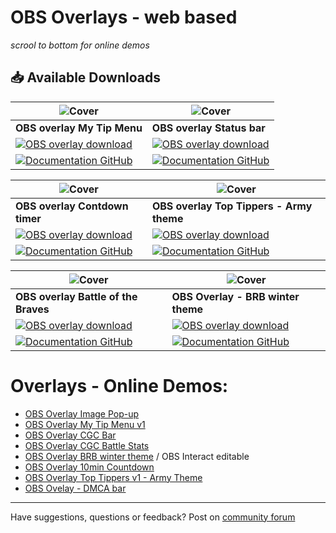# OBS Overlays - web based 

*scrool to bottom for online demos*
## :inbox_tray: Available Downloads



![Cover](https://raw.githubusercontent.com/cssmfc/obs/master/assets/obs_mytipmenu01_thumb.jpg) | ![Cover](https://raw.githubusercontent.com/cssmfc/obs/master/assets/obs_statusbar01_thumb.jpg)
------------ | -------------
**OBS overlay My Tip Menu** | **OBS overlay Status bar**
[![OBS overlay download](https://raw.githubusercontent.com/cssmfc/obs/master/assets/download_files.png)](https://github.com/cssmfc/obs/releases/tag/v1.0.MTM) | [![OBS overlay download](https://raw.githubusercontent.com/cssmfc/obs/master/assets/download_files.png)](https://github.com/cssmfc/obs/releases/tag/v1.0.Bar)
[![Documentation GitHub](https://raw.githubusercontent.com/cssmfc/obs/master/assets/github_docs.png)](https://github.com/cssmfc/obs/tree/master/obs_overlays/obs_my_tipmenu) | [![Documentation GitHub](https://raw.githubusercontent.com/cssmfc/obs/master/assets/github_docs.png)](https://github.com/cssmfc/obs/tree/master/obs_overlays/obs_overlay_bars)



![Cover](https://raw.githubusercontent.com/cssmfc/obs/master/assets/obs_timer01_thumb.jpg) | ![Cover](https://raw.githubusercontent.com/cssmfc/obs/master/assets/obs_army01_thumb.jpg)
------------ | -------------
**OBS overlay Contdown timer** | **OBS overlay Top Tippers - Army theme**
[![OBS overlay download](https://raw.githubusercontent.com/cssmfc/obs/master/assets/download_files.png)](https://github.com/cssmfc/obs/releases/tag/v1.0) | [![OBS overlay download](https://raw.githubusercontent.com/cssmfc/obs/master/assets/download_files.png)](https://github.com/cssmfc/obs/releases/tag/v1.0.Army)
[![Documentation GitHub](https://raw.githubusercontent.com/cssmfc/obs/master/assets/github_docs.png)](https://github.com/cssmfc/obs/tree/master/obs_overlays/obs_overlay_coundown) | [![Documentation GitHub](https://raw.githubusercontent.com/cssmfc/obs/master/assets/github_docs.png)](https://github.com/cssmfc/obs/tree/master/obs_overlays/obs_overlay_topTippers)




![Cover](https://raw.githubusercontent.com/cssmfc/obs/master/assets/obs_battle01_thumb.jpg) | ![Cover](https://raw.githubusercontent.com/cssmfc/camgirl-obs/master/assets/cover_obs_brb_winter_thumbnail.jpg)
------------ | -------------
**OBS overlay Battle of the Braves** | **OBS Overlay - BRB winter theme**
[![OBS overlay download](https://raw.githubusercontent.com/cssmfc/obs/master/assets/download_files.png)](https://github.com/cssmfc/obs/releases/tag/v1.0.Stats) | [![OBS overlay download](https://raw.githubusercontent.com/cssmfc/obs/master/assets/download_files.png)](https://dandesign.camgirl.cloud/store/test-2/)
[![Documentation GitHub](https://raw.githubusercontent.com/cssmfc/obs/master/assets/github_docs.png)](https://github.com/cssmfc/obs/tree/master/obs_overlays/obs_overlay_battle_stats) | [![Documentation GitHub](https://raw.githubusercontent.com/cssmfc/obs/master/assets/github_docs.png)](https://cssmfc.github.io/camgirl-obs/obs_overlays/obs_overlay_brb_winter/info/index.html)



# Overlays - Online Demos:
* [OBS Overlay Image Pop-up](https://cssmfc.github.io/camgirl-obs/obs_overlays/OBS_drop_graphics/Install%20and%20Use.html)
* [OBS Overlay My Tip Menu v1](https://cssmfc.github.io/camgirl-obs/obs_overlays/obs_my_tipmenu/MyTipMenu.html)
* [OBS Overlay CGC Bar](https://cssmfc.github.io/camgirl-obs/obs_overlays/obs_overlay_bars/Bars.html)
* [OBS Overlay CGC Battle Stats](https://cssmfc.github.io/camgirl-obs/obs_overlays/obs_overlay_battle_stats/ShowStatus.html)
* [OBS Overlay BRB winter theme](https://cssmfc.github.io/camgirl-obs/obs_overlays/obs_overlay_brb_winter/info/index.html) / OBS Interact editable
* [OBS Overlay 10min Countdown](https://cssmfc.github.io/camgirl-obs/obs_overlays/obs_overlay_coundown/Countdown.html)
* [OBS Overlay Top Tippers v1  - Army Theme](https://cssmfc.github.io/camgirl-obs/obs_overlays/obs_overlay_topTippers/TopTippers.html)
* [OBS Ovelay - DMCA bar](https://cssmfc.github.io/camgirl-obs/obs_overlays/obs_dmca_bottom_bar.html)

-------------
Have suggestions, questions or feedback? Post on [community forum](https://camgirl.cloud/support/forum/download/obs-overlays/)
